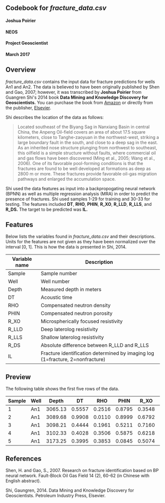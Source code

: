 ## Codebook for *fracture_data.csv*  

#### Joshua Poirier
#### NEOS
#### Project Geoscientist
#### March 2017

## Overview  

*fracture_data.csv* contains the input data for fracture predictions for wells
An1 and An2. The data is believed to have been originally published by Shen and
Gao, 2007; however, it was transcribed by **Joshua Poirier** from Guangren Shi's
2014 book **Data Mining and Knowledge Discovery for Geoscientists.** You can
purchase the book from [Amazon](https://www.amazon.com/Data-Mining-Knowledge-Discovery-Geoscientists/dp/0124104371/ref=sr_1_1?ie=UTF8&qid=1490908644&sr=8-1&keywords=data+mining+and+knowledge+discovery+for+geoscientists+%2B+guangren+shi) or directly from the publisher, [Elsevier](https://www.elsevier.com/books/data-mining-and-knowledge-discovery-for-geoscientists/shi/978-0-12-410437-2).

Shi describes the location of the data as follows:

> Located southeast of the Biyang Sag in Nanxiang Basin in central China, the Anpeng Oil-field covers an area of about 17.5 square kilometers, close to Tanghe-zaoyuan in the northwest-west, striking a large boundary fault in the south, and close to a deep sag in the east. As an inherited nose structure plunging from northwest to southeast, this oilfield is a simple structure without faults, where commercial oil and gas flows have been discovered (Ming et al., 2005; Wang et al., 2006). One of its favorable pool-forming conditions is that the fractures are found to be well developed at formations as deep as 2800 m or more. These fractures provide favorable oil-gas migration pathways and enlarged the accumulation space.

Shi used the data features as input into a backpropogating neural network (BPNN)
as well as multiple regression analysis (MRA) in order to predict the presence
of fractures. Shi used samples 1-29 for training and 30-33 for testing. The
features included **DT**, **RHO**, **PHIN**, **R_XO**, **R_LLD**, **R_LLS**, and
**R_DS.** The target to be predicted was **IL.**

## Features  

Below lists the variables found in *fracture_data.csv* and their descriptions.
Units for the features are not given as they have been normalized over the
interval [0, 1]. This is how the data is presented in Shi, 2014.

| Variable name | Description                                                  |
| ------------- | ------------------------------------------------------------ |
| Sample        | Sample number                                                |
| Well          | Well number                                                  |
| Depth         | Measured depth in meters                                     |
| DT            | Acoustic time                                                |
| RHO           | Compensated neutron density                                  |
| PHIN          | Compensated neutron porosity                                 |
| R_XO          | Microspherically focused resistivity                         |
| R_LLD         | Deep laterolog resistivity                                   |
| R_LLS         | Shallow laterolog resistivity                                |
| R_DS          | Absolute difference between R_LLD and R_LLS                  |
| IL            | Fracture identification determined by imaging log (1=fracture, 2=nonfracture) |

## Preview  

The following table shows the first five rows of the data.  

| Sample | Well | Depth   | DT     | RHO    | PHIN   | R_XO   | R_LLD  | R_LLS  | R_DS   | IL |
| ------ | ---- | ------- | ------ | ------ | ------ | ------ | ------ | ------ | ------ | -- |
| 1      | An1  | 3065.13 | 0.5557 | 0.2516 | 0.8795 | 0.3548 | 0.6857 | 0.6688 | 0.0169 | 1  |
| 2      | An1  | 3089.68 | 0.9908 | 0.0110 | 0.8999 | 0.6792 | 0.5421 | 0.4071 | 0.1350 | 1  |
| 3      | An1  | 3098.21 | 0.4444 | 0.1961 | 0.5211 | 0.7160 | 0.7304 | 0.6879 | 0.0425 | 1  |
| 4      | An1  | 3102.33 | 0.4028 | 0.3506 | 0.5875 | 0.6218 | 0.6127 | 0.5840 | 0.0287 | 1  |
| 5      | An1  | 3173.25 | 0.3995 | 0.3853 | 0.0845 | 0.5074 | 0.8920 | 0.8410 | 0.0510 | 1  |

## References  

Shen, H. and Gao, S., 2007. Research on fracture identification based on BP
  neural network. Fault-Block Oil Gas Field 14 (2), 60-62 (in Chinese with
  English abstract).  

Shi, Gaungren, 2014. Data Mining and Knowledge Discovery for Geoscientists.
  Petroleum Industry Press, Elsevier.
